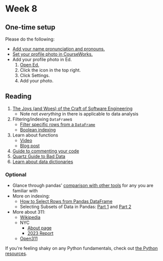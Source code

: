 # Week 8

## One-time setup

Please do the following:

- [Add your name pronunciation and pronouns.](https://courseworks2.columbia.edu/courses/207091/external_tools/62951)
- [Set your profile photo in CourseWorks.](https://courseworks2.columbia.edu/profile)
- Add your profile photo in Ed.
  1.  [Open Ed.](https://courseworks2.columbia.edu/courses/207091/external_tools/37606?display=borderless)
  1.  Click the icon in the top right.
  1.  Click Settings.
  1.  Add your photo.

## Reading

1. [The Joys (and Woes) of the Craft of Software Engineering](https://cs.calvin.edu/courses/cs/262/kvlinden/references/brooksJoysAndWoes.html)
   - Note not _everything_ in there is applicable to data analysis
1. Filtering/indexing `DataFrame`s
   - [Filter specific rows from a `DataFrame`](https://pandas.pydata.org/pandas-docs/stable/getting_started/intro_tutorials/03_subset_data.html#how-do-i-filter-specific-rows-from-a-dataframe)
   - [Boolean indexing](https://pandas.pydata.org/pandas-docs/stable/user_guide/indexing.html#boolean-indexing)
1. Learn about functions
   - [Video](https://www.youtube.com/watch?v=9Os0o3wzS_I&list=PL-osiE80TeTskrapNbzXhwoFUiLCjGgY7&index=8)
   - [Blog post](https://python.land/introduction-to-python/functions)
1. [Guide to commenting your code](https://realpython.com/python-comments-guide/)
1. [Quartz Guide to Bad Data](https://github.com/Quartz/bad-data-guide)
1. [Learn about data dictionaries](https://analystanswers.com/what-is-a-data-dictionary-a-simple-thorough-overview/)

### Optional

- Glance through pandas' [comparison with other tools](https://pandas.pydata.org/pandas-docs/stable/getting_started/comparison/index.html) for any you are familiar with
- More on indexing:
  - [How to Select Rows from Pandas DataFrame](https://datatofish.com/select-rows-pandas-dataframe/)
  - Selecting Subsets of Data in Pandas: [Part 1](https://medium.com/dunder-data/selecting-subsets-of-data-in-pandas-6fcd0170be9c) and [Part 2](https://medium.com/dunder-data/selecting-subsets-of-data-in-pandas-39e811c81a0c)
- More about 311:
  - [Wikipedia](<https://en.wikipedia.org/wiki/311_(telephone_number)>)
  - NYC
    - [About page](https://portal.311.nyc.gov/about-nyc-311/)
    - [2023 Report](https://www.nyc.gov/office-of-the-mayor/news/163-23/mayor-adams-celebrates-20-years-nyc311-release-state-311-report)
  - [Open311](https://www.open311.org/learn/)

If you're feeling shaky on any Python fundamentals, check out [the Python resources](https://python-public-policy.afeld.me/en/columbia/resources.html#python-fundamentals).
